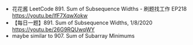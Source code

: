 - 花花酱 LeetCode 891. Sum of Subsequence Widths - 刷题找工作 EP218 https://youtu.be/lfF7XqwXokw
- 【每日一题】891. Sum of Subsequence Widths, 1/8/2020 https://youtu.be/26G9RQUwqWY
- maybe similar to 907. Sum of Subarray Minimums

